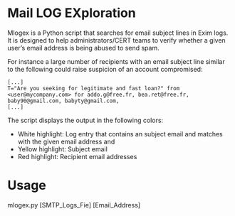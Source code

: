 # Mail LOG EXploration

Mlogex is a Python script that searches for email subject lines in Exim logs. It is designed to help administrators/CERT teams to verify whether a given user’s email address is being abused to send spam. 

For instance a large number of recipients with an email subject line similar to the following could raise suspicion of an account compromised: 

```
[...] 
T="Are you seeking for legitimate and fast loan?" from <user@mycompany.com> for addo.g@free.fr, bea.ret@free.fr, baby90@gmail.com, babyty@gmail.com,
[...] 
```

The script displays the output in the following colors: 

* White highlight: Log entry that contains an subject email  and matches with the given email address and 
* Yellow highlight: Subject email 
* Red highlight: Recipient email addresses 

# Usage

mlogex.py [SMTP_Logs_Fie] [Email_Address]


